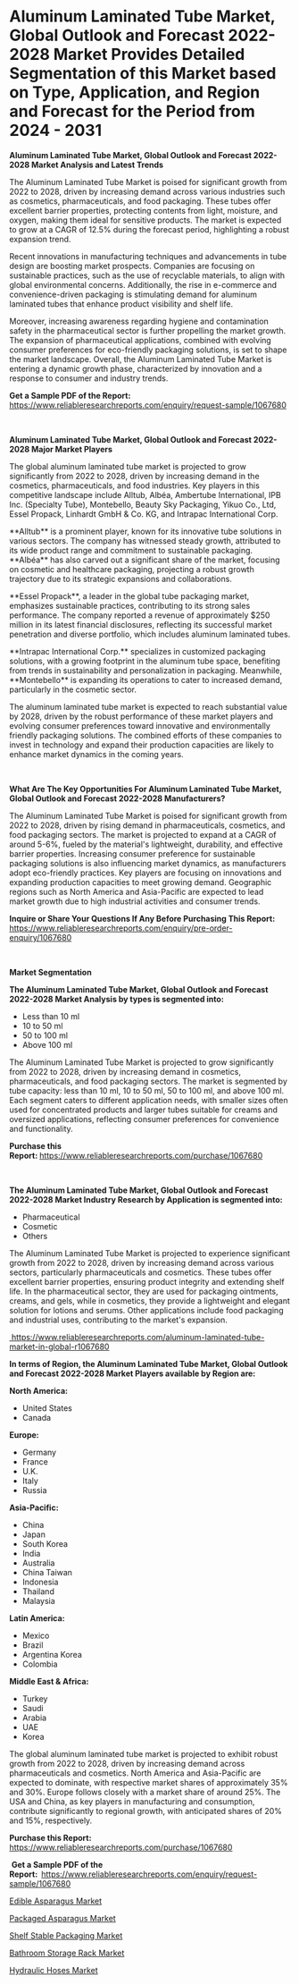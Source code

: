 <p><h1>Aluminum Laminated Tube Market, Global Outlook and Forecast 2022-2028 Market Provides Detailed Segmentation of this Market based on Type, Application, and Region and Forecast for the Period from 2024 - 2031</h1></p><p><strong>Aluminum Laminated Tube Market, Global Outlook and Forecast 2022-2028 Market Analysis and Latest Trends</strong></p>
<p><p>The Aluminum Laminated Tube Market is poised for significant growth from 2022 to 2028, driven by increasing demand across various industries such as cosmetics, pharmaceuticals, and food packaging. These tubes offer excellent barrier properties, protecting contents from light, moisture, and oxygen, making them ideal for sensitive products. The market is expected to grow at a CAGR of 12.5% during the forecast period, highlighting a robust expansion trend.</p><p>Recent innovations in manufacturing techniques and advancements in tube design are boosting market prospects. Companies are focusing on sustainable practices, such as the use of recyclable materials, to align with global environmental concerns. Additionally, the rise in e-commerce and convenience-driven packaging is stimulating demand for aluminum laminated tubes that enhance product visibility and shelf life.</p><p>Moreover, increasing awareness regarding hygiene and contamination safety in the pharmaceutical sector is further propelling the market growth. The expansion of pharmaceutical applications, combined with evolving consumer preferences for eco-friendly packaging solutions, is set to shape the market landscape. Overall, the Aluminum Laminated Tube Market is entering a dynamic growth phase, characterized by innovation and a response to consumer and industry trends.</p></p>
<p><strong>Get a Sample PDF of the Report:&nbsp;</strong> <a href="https://www.reliableresearchreports.com/enquiry/request-sample/1067680">https://www.reliableresearchreports.com/enquiry/request-sample/1067680</a></p>
<p>&nbsp;</p>
<p><strong>Aluminum Laminated Tube Market, Global Outlook and Forecast 2022-2028 Major Market Players</strong></p>
<p><p>The global aluminum laminated tube market is projected to grow significantly from 2022 to 2028, driven by increasing demand in the cosmetics, pharmaceuticals, and food industries. Key players in this competitive landscape include Alltub, Albéa, Ambertube International, IPB Inc. (Specialty Tube), Montebello, Beauty Sky Packaging, Yikuo Co., Ltd, Essel Propack, Linhardt GmbH & Co. KG, and Intrapac International Corp.</p><p>**Alltub** is a prominent player, known for its innovative tube solutions in various sectors. The company has witnessed steady growth, attributed to its wide product range and commitment to sustainable packaging. **Albéa** has also carved out a significant share of the market, focusing on cosmetic and healthcare packaging, projecting a robust growth trajectory due to its strategic expansions and collaborations.</p><p>**Essel Propack**, a leader in the global tube packaging market, emphasizes sustainable practices, contributing to its strong sales performance. The company reported a revenue of approximately $250 million in its latest financial disclosures, reflecting its successful market penetration and diverse portfolio, which includes aluminum laminated tubes.</p><p>**Intrapac International Corp.** specializes in customized packaging solutions, with a growing footprint in the aluminum tube space, benefiting from trends in sustainability and personalization in packaging. Meanwhile, **Montebello** is expanding its operations to cater to increased demand, particularly in the cosmetic sector.</p><p>The aluminum laminated tube market is expected to reach substantial value by 2028, driven by the robust performance of these market players and evolving consumer preferences toward innovative and environmentally friendly packaging solutions. The combined efforts of these companies to invest in technology and expand their production capacities are likely to enhance market dynamics in the coming years.</p></p>
<p>&nbsp;</p>
<p><strong>What Are The Key Opportunities For Aluminum Laminated Tube Market, Global Outlook and Forecast 2022-2028 Manufacturers?</strong></p>
<p><p>The Aluminum Laminated Tube Market is poised for significant growth from 2022 to 2028, driven by rising demand in pharmaceuticals, cosmetics, and food packaging sectors. The market is projected to expand at a CAGR of around 5-6%, fueled by the material's lightweight, durability, and effective barrier properties. Increasing consumer preference for sustainable packaging solutions is also influencing market dynamics, as manufacturers adopt eco-friendly practices. Key players are focusing on innovations and expanding production capacities to meet growing demand. Geographic regions such as North America and Asia-Pacific are expected to lead market growth due to high industrial activities and consumer trends.</p></p>
<p><strong>Inquire or Share Your Questions If Any Before Purchasing This Report:</strong> <a href="https://www.reliableresearchreports.com/enquiry/pre-order-enquiry/1067680">https://www.reliableresearchreports.com/enquiry/pre-order-enquiry/1067680</a></p>
<p>&nbsp;</p>
<p><strong>Market Segmentation</strong></p>
<p><strong>The Aluminum Laminated Tube Market, Global Outlook and Forecast 2022-2028 Market Analysis by types is segmented into:</strong></p>
<p><ul><li>Less than 10 ml</li><li>10 to 50 ml</li><li>50 to 100 ml</li><li>Above 100 ml</li></ul></p>
<p><p>The Aluminum Laminated Tube Market is projected to grow significantly from 2022 to 2028, driven by increasing demand in cosmetics, pharmaceuticals, and food packaging sectors. The market is segmented by tube capacity: less than 10 ml, 10 to 50 ml, 50 to 100 ml, and above 100 ml. Each segment caters to different application needs, with smaller sizes often used for concentrated products and larger tubes suitable for creams and oversized applications, reflecting consumer preferences for convenience and functionality.</p></p>
<p><strong>Purchase this Report:&nbsp;</strong><a href="https://www.reliableresearchreports.com/purchase/1067680">https://www.reliableresearchreports.com/purchase/1067680</a></p>
<p>&nbsp;</p>
<p><strong>The Aluminum Laminated Tube Market, Global Outlook and Forecast 2022-2028 Market Industry Research by Application is segmented into:</strong></p>
<p><ul><li>Pharmaceutical</li><li>Cosmetic</li><li>Others</li></ul></p>
<p><p>The Aluminum Laminated Tube Market is projected to experience significant growth from 2022 to 2028, driven by increasing demand across various sectors, particularly pharmaceuticals and cosmetics. These tubes offer excellent barrier properties, ensuring product integrity and extending shelf life. In the pharmaceutical sector, they are used for packaging ointments, creams, and gels, while in cosmetics, they provide a lightweight and elegant solution for lotions and serums. Other applications include food packaging and industrial uses, contributing to the market's expansion.</p></p>
<p><a href="https://www.reliableresearchreports.com/aluminum-laminated-tube-market-in-global-r1067680">&nbsp;https://www.reliableresearchreports.com/aluminum-laminated-tube-market-in-global-r1067680</a></p>
<p><strong>In terms of Region, the Aluminum Laminated Tube Market, Global Outlook and Forecast 2022-2028 Market Players available by Region are:</strong></p>
<p>
    <p> <strong> North America: </strong>
        <ul>
            <li>United States</li>
            <li>Canada</li>
        </ul>
        </p> 
    <p> <strong> Europe: </strong>
        <ul>
            <li>Germany</li>
            <li>France</li>
            <li>U.K.</li>
            <li>Italy</li>
            <li>Russia</li>
        </ul>
        </p> 
    <p> <strong> Asia-Pacific: </strong>
        <ul>
            <li>China</li>
            <li>Japan</li>
            <li>South Korea</li>
            <li>India</li>
            <li>Australia</li>
            <li>China Taiwan</li>
            <li>Indonesia</li>
            <li>Thailand</li>
            <li>Malaysia</li>
        </ul>
        </p> 
    <p> <strong> Latin America: </strong>
        <ul>
            <li>Mexico</li>
            <li>Brazil</li>
            <li>Argentina Korea</li>
            <li>Colombia</li>
        </ul>
        </p> 
    <p> <strong> Middle East & Africa: </strong>
        <ul>
            <li>Turkey</li>
            <li>Saudi</li>
            <li>Arabia</li>
            <li>UAE</li>
            <li>Korea</li>
        </ul>
    </p>
    </p>
<p><p>The global aluminum laminated tube market is projected to exhibit robust growth from 2022 to 2028, driven by increasing demand across pharmaceuticals and cosmetics. North America and Asia-Pacific are expected to dominate, with respective market shares of approximately 35% and 30%. Europe follows closely with a market share of around 25%. The USA and China, as key players in manufacturing and consumption, contribute significantly to regional growth, with anticipated shares of 20% and 15%, respectively.</p></p>
<p><strong>Purchase this Report: </strong><a href="https://www.reliableresearchreports.com/purchase/1067680">https://www.reliableresearchreports.com/purchase/1067680</a></p>
<p>&nbsp;<strong>Get a Sample PDF of the Report:&nbsp;&nbsp;</strong><a href="https://www.reliableresearchreports.com/enquiry/request-sample/1067680">https://www.reliableresearchreports.com/enquiry/request-sample/1067680</a></p>
<p><strong></strong></p>
<p><p><a href="https://medium.com/@deborahwillis76/the-comprehensive-edible-asparagus-market-research-report-is-essential-for-understanding-current-c19c1e54c1fb">Edible Asparagus Market</a></p><p><a href="https://medium.com/@deborahwillis76/the-global-packaged-asparagus-market-is-at-the-forefront-of-innovation-driving-rapid-industry-9b537199706e">Packaged Asparagus Market</a></p><p><a href="https://www.linkedin.com/pulse/what-influencing-future-shelf-stable-packaging-market-insights-jdfof?trackingId=syez%2FRd6SZ6Vvj6rXUKgeA%3D%3D">Shelf Stable Packaging Market</a></p><p><a href="https://www.linkedin.com/pulse/bathroom-storage-rack-industry-forecast-market-shifts-strategic-v7khf?trackingId=IBdvUjd2Tfi8d2n5KrobOA%3D%3D">Bathroom Storage Rack Market</a></p><p><a href="https://issuu.com/reportprime-2/docs/hydraulic-hoses-market-size-2030.pp_36710755e44f54">Hydraulic Hoses Market</a></p></p>